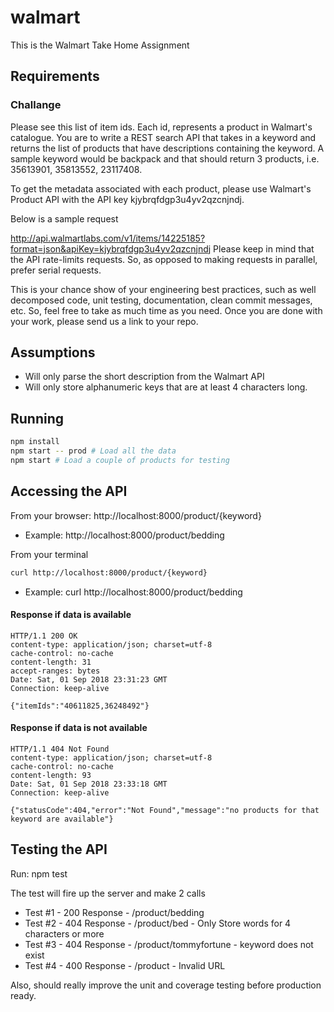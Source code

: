 # walmart
This is the Walmart Take Home Assignment

## Requirements
### Challange
Please see this list of item ids. Each id, represents a product in Walmart's catalogue. You are to write a REST search API that takes in a keyword and returns the list of products that have descriptions containing the keyword. A sample keyword would be backpack and that should return 3 products, i.e. 35613901, 35813552, 23117408.

To get the metadata associated with each product, please use Walmart's Product API with the API key kjybrqfdgp3u4yv2qzcnjndj.

Below is a sample request

http://api.walmartlabs.com/v1/items/14225185?format=json&apiKey=kjybrqfdgp3u4yv2qzcnjndj
Please keep in mind that the API rate-limits requests. So, as opposed to making requests in parallel, prefer serial requests.

This is your chance show of your engineering best practices, such as well decomposed code, unit testing, documentation, clean commit messages, etc. So, feel free to take as much time as you need. Once you are done with your work, please send us a link to your repo.

## Assumptions
* Will only parse the short description from the Walmart API
* Will only store alphanumeric keys that are at least 4 characters long.

## Running
```bash
npm install
npm start -- prod # Load all the data
npm start # Load a couple of products for testing
```
## Accessing the API
From your browser:
http://localhost:8000/product/{keyword}
* Example: http://localhost:8000/product/bedding

From your terminal
```bash
curl http://localhost:8000/product/{keyword}
```
* Example: curl http://localhost:8000/product/bedding

#### Response if data is available
```HTTP
HTTP/1.1 200 OK
content-type: application/json; charset=utf-8
cache-control: no-cache
content-length: 31
accept-ranges: bytes
Date: Sat, 01 Sep 2018 23:31:23 GMT
Connection: keep-alive

{"itemIds":"40611825,36248492"}
```

#### Response if data is not available
```HTTP
HTTP/1.1 404 Not Found
content-type: application/json; charset=utf-8
cache-control: no-cache
content-length: 93
Date: Sat, 01 Sep 2018 23:33:18 GMT
Connection: keep-alive

{"statusCode":404,"error":"Not Found","message":"no products for that keyword are available"}
```

## Testing the API
Run: npm test

The test will fire up the server and make 2 calls
* Test #1 - 200 Response - /product/bedding
* Test #2 - 404 Response - /product/bed - Only Store words for 4 characters or more
* Test #3 - 404 Response - /product/tommyfortune - keyword does not exist
* Test #4 - 400 Response - /product - Invalid URL

Also, should really improve the unit and coverage testing before production ready.
